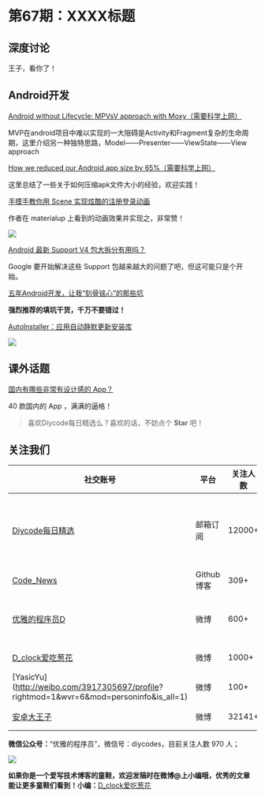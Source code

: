 # 第67期：XXXX标题

## 深度讨论

[]()

王子，看你了！

## Android开发

[Android without Lifecycle: MPVsV approach with Moxy（需要科学上网）](https://medium.com/@xanderblinov/android-without-lifecycle-mpvsv-approach-with-moxy-6a3ae33521e#.s2xz3eeuj)

MVP在android项目中难以实现的一大阻碍是Activity和Fragment复杂的生命周期，这里介绍另一种独特思路，Model——Presenter——ViewState——View approach

[How we reduced our Android app size by 65%（需要科学上网）](https://medium.com/pregbuddy-engineering/how-we-reduced-our-android-app-size-by-65-54b17ae9a3c6#.dglpba8ah)

这里总结了一些关于如何压缩apk文件大小的经验，欢迎实践！

[手摸手教你用 Scene 实现炫酷的注册登录动画](http://www.diycode.cc/topics/257)

作者在 materialup 上看到的动画效果并实现之，非常赞！

![](https://raw.githubusercontent.com/jeasonwong/signuptransition/master/screenshots/scene.gif)

[Android 最新 Support V4 包大拆分有用吗？](http://mp.weixin.qq.com/s?__biz=MzAxNjI3MDkzOQ==&mid=2654472617&idx=1&sn=f8a61e2232c40329d83b05e94d5a7159&scene=1&srcid=0819iVSAfWBlPGykS593zyRi#wechat_redirect)

Google 要开始解决这些 Support 包越来越大的问题了吧，但这可能只是个开始。

[五年Android开发，让我“刻骨铭心”的那些坑](http://mp.weixin.qq.com/s?__biz=MzIwNjQ1NzQxNA==&mid=2247483658&idx=1&sn=451a063ef5bf3f3689e5af6153762fcd&scene=1&srcid=081912jNN9TJLf5BeZgdjTvl#rd)

**强烈推荐的填坑干货，千万不要错过！**

[AutoInstaller：应用自动静默更新安装库](https://github.com/a-voyager/AutoInstaller)

![](https://github.com/a-voyager/AutoInstaller/raw/master/imgs/GIF.gif)

## 课外话题

[国内有哪些非常有设计感的 App？](http://mp.weixin.qq.com/s?__biz=MjM5OTI4MDQwOA==&mid=2651169502&idx=2&sn=f2766aabef65eb89afcae5df8545b7a4&scene=1&srcid=0819GYhSIWiD1uSr1AxUgtiq#rd)

40 款国内的 App ，满满的逼格！

> 喜欢Diycode每日精选么？喜欢的话，不妨点个 **Star** 吧！

## 关注我们

| 社交账号  |  平台  | 关注人数 | 说明 |
| -------- | -------- | -------- | -------- |
| [Diycode每日精选](http://list.qq.com/cgi-bin/qf_invite?id=d469993d2c888e971c0fbb2309c4d84256968386b126b967)|   邮箱订阅  | 12000+ | 每日分享一次Android、iOS、Swfit技术干货  |
| [Code_News](https://github.com/DiyCodes/code_news) |    Github博客  |309+ | 每日邮件推送列表  |
| [优雅的程序员D](http://weibo.com/u/5891258264) |   微博  | 600+ | 官方微博，每日分享开源信息  |
| [D_clock爱吃葱花](http://weibo.com/u/2480694892)  |   微博  | 1000+ | 日报发起人  |
|[YasicYu](http://weibo.com/3917305697/profile? rightmod=1&wvr=6&mod=personinfo&is_all=1)  |   微博  | 100+ | 日报发起人  |
|[安卓大王子](http://weibo.com/apkbus/)   |   微博  | 32141+ | 日报发起人  |



**微信公众号：**“优雅的程序员”，微信号：diycodes，目前关注人数 970 人；

![](http://upload-images.jianshu.io/upload_images/1846413-b42abfa70f909099.jpg?imageMogr2/auto-orient/strip%7CimageView2/2/w/1240)

**如果你是一个爱写技术博客的童鞋，欢迎发稿时在微博@上小编哦，优秀的文章能让更多童鞋们看到！小编：**[D_clock爱吃葱花](http://weibo.com/2480694892/profile?rightmod=1&wvr=6&mod=personinfo&is_all=1)
